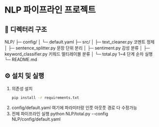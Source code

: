 # NLP 파이프라인 프로젝트

## 📁 디렉터리 구조
NLP/
├─ config/
│ └─ default.yaml
├─ src/
│ ├─ text_cleaner.py        코멘트 정제
│ ├─ sentence_splitter.py   문장 단위 분리
│ ├─ sentiment.py           감성 분류 
│ ├─ keyword_classifier.py  키워드 멀티레이블 분류
│ └─ total.py               1~4 단계 순차 실행
└─ README.md


## ⚙️ 설치 및 실행
1. 의존성 설치  
   ```bash
   pip install -r requirements.txt

  2. config/default.yaml 여기에 파라미터랑 인풋 아웃풋 경로 다 수정가능
  3. 전체 파이프라인 실행
     python NLP/total.py --config NLP/config/default.yaml

